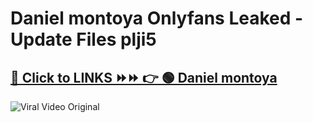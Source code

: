 
 # Daniel montoya Onlyfans Leaked - Update Files plji5

## <h2><a href="https://clipsfans.com/Daniel_montoya&ref=git">🔗 Click to LINKS ⏩⏩ 👉 🟢 Daniel montoya </a></h2>

<a href="https://clipsfans.com/Daniel_montoya&ref=git" rel="nofollow" data-target="animated-image.originalLink"><img src="https://i.ibb.co.com/xMMVF88/686577567.gif" alt="Viral Video Original" style="max-width: 100%; display: inline-block;" data-target="animated-image.originalImage"></a>

